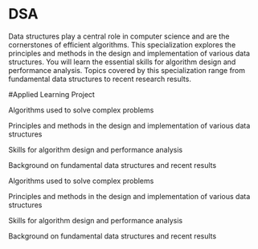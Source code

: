 # DSA

Data structures play a central role in computer science and are the cornerstones of efficient algorithms. 
This specialization explores the principles and methods in the design and implementation of various data structures. 
You will learn the essential skills for algorithm design and performance analysis. 
Topics covered by this specialization range from fundamental data structures to recent research results.


#Applied Learning Project

Algorithms used to solve complex problems

Principles and methods in the design and implementation of various data structures

Skills for algorithm design and performance analysis

Background on fundamental data structures and recent results

Algorithms used to solve complex problems

Principles and methods in the design and implementation of various data structures

Skills for algorithm design and performance analysis

Background on fundamental data structures and recent results
